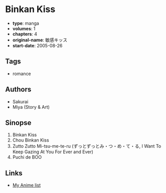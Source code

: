 # Binkan Kiss

-   **type**: manga
-   **volumes**: 1
-   **chapters**: 4
-   **original-name**: 敏感キッス
-   **start-date**: 2005-08-26

## Tags

-   romance

## Authors

-   Sakurai
-   Miya (Story & Art)

## Sinopse

1. Binkan Kiss
2. Chou Binkan Kiss
3. Zutto Zutto Mi-tsu-me-te-ru (ずっとずっとみ・つ・め・て・る, I Want To Keep Gazing At You For Ever and Ever)
4. Puchi de BOO

## Links

-   [My Anime list](https://myanimelist.net/manga/11248/Binkan_Kiss)
